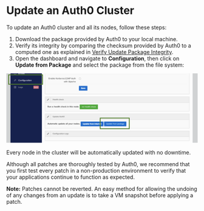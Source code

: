 # Update an Auth0 Cluster

To update an Auth0 cluster and all its nodes, follow these steps:

1. Download the package provided by Auth0 to your local machine.
2. Verify its integrity by comparing the checksum provided by Auth0 to a computed one as explained in [Verify Update Package Integrity](/checksum).
3. Open the dashboard and navigate to **Configuration**, then click on **Update from Package** and select the package from the file system:

![](/media/articles/appliance/update/ss-2014-12-03T12-29-18.png)

Every node in the cluster will be automatically updated with no downtime.

Although all patches are thoroughly tested by Auth0, we recommend that you first test every patch in a non-production environment to verify that your applications continue to function as expected.

__Note:__ Patches cannot be reverted. An easy method for allowing the undoing of any changes from an update is to take a VM snapshot before applying a patch.
